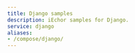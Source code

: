 ```yaml
---
title: Django samples
description: iEchor samples for Django.
service: django
aliases:
- /compose/django/
---
```


